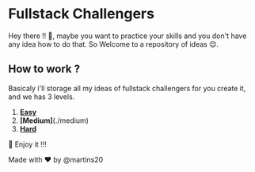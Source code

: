 # Fullstack Challengers

Hey there !! 👋, maybe you want to practice your skills and you don't have any idea how to do that. So Welcome to a repository of ideas 😊.

## How to work ?

Basicaly i'll storage all my ideas of fullstack challengers for you create it, and we has 3 levels.

1.  **[Easy](./easy)**
2.  **[Medium]**(./medium)
3.  **[Hard](./hard)**

🚀 Enjoy it !!!

Made with ❤️ by @martins20

